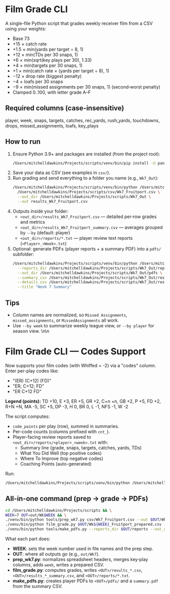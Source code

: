 
# Film Grade CLI

A single-file Python script that grades weekly receiver film from a CSV using your weights:
- Base 73
- +15 × catch rate
- +1.5 × min(yards per target ÷ 8, 1)
- +12 × min(TDs per 30 snaps, 1)
- +6 × min(sqrt(key plays per 30), 1.33)
- +4 × min(targets per 30 snaps, 1)
- +1 × min(catch rate × (yards per target ÷ 8), 1)
- −12 × drop rate (biggest penalty)
- −4 × loafs per 30 snaps
- −9 × min(missed assignments per 30 snaps, 1) (second‑worst penalty)
- Clamped 0..100, with letter grade A–F

## Required columns (case‑insensitive)
player, week, snaps, targets, catches, rec_yards, rush_yards, touchdowns, drops, missed_assignments, loafs, key_plays

## How to run
1. Ensure Python 3.9+ and packages are installed (from the project root):
   ```bash
   /Users/mitchelldawkins/Projects/scripts/venv/bin/pip install -U pandas reportlab pypdf
   ```
2. Save your data as CSV (see examples in `csv/`).
3. Run grading and send everything to a folder you name (e.g., `Wk7_Out`):
   ```bash
   /Users/mitchelldawkins/Projects/scripts/venv/bin/python /Users/mitchelldawkins/Projects/scripts/film_grade.py \
     /Users/mitchelldawkins/Projects/scripts/csv/Wk7_Fruitport.csv \
     --out_dir /Users/mitchelldawkins/Projects/scripts/Wk7_Out \
     --out results_Wk7_Fruitport.csv
   ```
4. Outputs inside your folder:
   - `<out_dir>/results_Wk7_Fruitport.csv` — detailed per‑row grades and metrics
   - `<out_dir>/results_Wk7_Fruitport_summary.csv` — averages grouped by `--by` (default: player)
   - `<out_dir>/reports/*.txt` — player review text reports (`<Player>_<Week>.txt`)
5. Optional: generate PDFs (player reports + a summary PDF) into a `pdfs/` subfolder:
   ```bash
   /Users/mitchelldawkins/Projects/scripts/venv/bin/python /Users/mitchelldawkins/Projects/scripts/tools/make_pdfs.py \
     --reports_dir /Users/mitchelldawkins/Projects/scripts/Wk7_Out/reports \
     --out_dir /Users/mitchelldawkins/Projects/scripts/Wk7_Out/pdfs \
     --summary_csv /Users/mitchelldawkins/Projects/scripts/Wk7_Out/results_Wk7_Fruitport_summary.csv \
     --details_csv /Users/mitchelldawkins/Projects/scripts/Wk7_Out/results_Wk7_Fruitport.csv \
     --title "Week 7 Summary"
   ```

## Tips
- Column names are normalized, so `Missed Assignments`, `missed_assignments`, or `MissedAssignments` all work.
- Use `--by week` to summarize weekly league view, or `--by player` for season view.
\n\n
# Film Grade CLI — Codes Support

Now supports your film codes (with Whiffed = -2) via a "codes" column. Enter per-play codes like:
- "(ER) (C+12) (FD)"
- "ER; C+12; FD"
- "ER C+12 FD"

**Legend (points):**
TD +10, E +3, ER +5, GR +2, C+n +n, GB +2, P +5, FD +2, R+N +N, MA -5, SC +5, DP -3, H 0, BR 0, L -1, NFS -1, W -2

The script computes:
- `code_points` per play (row), summed in summaries.
- Per-code counts (columns prefixed with `cnt_`).
- Player-facing review reports saved to `<out_dir>/reports/<player>_<week>.txt` with:
  - Summary line (grade, snaps, targets, catches, yards, TDs)
  - What You Did Well (top positive codes)
  - Where To Improve (top negative codes)
  - Coaching Points (auto-generated)

Run:
```bash
/Users/mitchelldawkins/Projects/scripts/venv/bin/python /Users/mitchelldawkins/Projects/scripts/film_grade.py input.csv --out_dir /absolute/path/to/MyWeekOut --out results.csv
```

## All-in-one command (prep → grade → PDFs)

```bash
cd /Users/mitchelldawkins/Projects/scripts && \
WEEK=7 OUT=out/Wk$WEEK && \
./venv/bin/python tools/prep_wk7.py csv/Wk7_Fruitport.csv --out $OUT/Wk${WEEK}_Fruitport_prepared.csv --week $WEEK && \
./venv/bin/python film_grade.py $OUT/Wk${WEEK}_Fruitport_prepared.csv --out_dir $OUT --out results_Wk${WEEK}_Fruitport.csv && \
./venv/bin/python tools/make_pdfs.py --reports_dir $OUT/reports --out_dir $OUT/pdfs --summary_csv $OUT/results_Wk${WEEK}_Fruitport_summary.csv --details_csv $OUT/results_Wk${WEEK}_Fruitport.csv --title "Week $WEEK Summary"
```

What each part does:
- **WEEK**: sets the week number used in file names and the prep step.
- **OUT**: where all outputs go (e.g., `out/Wk7`).
- **prep_wk7.py**: normalizes spreadsheet headers, merges key‑play columns, adds `week`, writes a prepared CSV.
- **film_grade.py**: computes grades, writes `<OUT>/results_*.csv`, `<OUT>/results_*_summary.csv`, and `<OUT>/reports/*.txt`.
- **make_pdfs.py**: creates player PDFs to `<OUT>/pdfs/` and a `summary.pdf` from the summary CSV.

